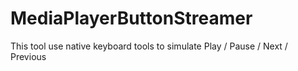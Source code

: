 # MediaPlayerButtonStreamer
This tool use native keyboard tools to simulate Play / Pause / Next / Previous
